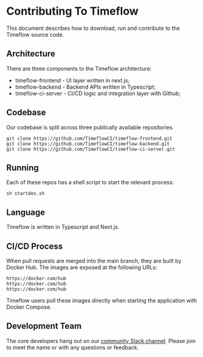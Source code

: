 
# Contributing To Timeflow

This document describes how to download, run and contribute to the Timeflow source code.  

## Architecture

There are three components to the Timeflow architecture:

- timeflow-frontend - UI layer written in next.js; 
- timeflow-backend - Backend APIs written in Typescript;
- timeflow-ci-server - CI/CD logic and integration layer with Github;
 
## Codebase

Our codebase is split across three publically available repositories.

```
git clone https://github.com/TimeflowCI/timeflow-frontend.git
git clone https://github.com/TimeflowCI/timeflow-backend.git
git clone https://github.com/TimeflowCI/timeflow-ci-server.git
```

## Running 

Each of these repos has a shell script to start the relevant process:

```
sh startdev.sh
```

## Language

Timeflow is written in Typescript and Next.js.  

## CI/CD Process

When pull requests are merged into the main branch, they are built by Docker Hub.  The images are exposed at the following URLs:

```
https://docker.com/hub
https://docker.com/hub
https://docker.com/hub
```

Timeflow users pull these images directly when starting the application with Docker Compose.  

## Development Team

The core developers hang out on our [community Slack channel](https://wearetimeflow.slack.com/).  Please join to meet the name or with any questions or feedback.
